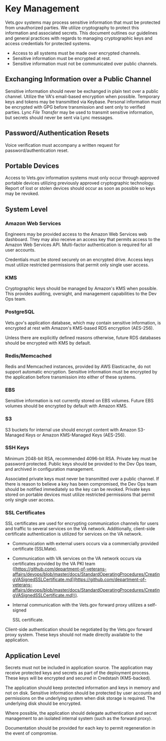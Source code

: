 # Key Management

Vets.gov systems may process sensitive information that must be protected from unauthorized parties. We utilize cryptography to protect this information and associated secrets. This document outlines our guidelines and general practices with regards to managing cryptographic keys and access credentials for protected systems.

* Access to all systems must be made over encrypted channels.
* Sensitive information must be encrypted at rest.
* Sensitive information must not be communicated over public channels.

## Exchanging Information over a Public Channel

Sensitive information should never be exchanged in plain text over a public channel. Utilize the VA's email-based encryption when possible. Temporary keys and tokens may be transmitted via Keybase. Personal information must be encrypted with GPG before transmission and sent only to verified parties. Lync _File Transfer_ may be used to transmit sensitive information, but secrets should never be sent via Lync messages.

## Password/Authentication Resets

Voice verification must accompany a written request for password/authentication reset.

## Portable Devices

Access to Vets.gov information systems must only occur through approved portable devices utilizing previously approved cryptographic technology. Report of lost or stolen devices should occur as soon as possible so keys may be revoked.

## System Level

### Amazon Web Services

Engineers may be provided access to the Amazon Web Services web dashboard. They may also receive an access key that permits access to the Amazon Web Services API. Multi-factor authentication is required for all user accounts.

Credentials must be stored securely on an encrypted drive. Access keys must utilize restricted permissions that permit only single user access.

### KMS

Cryptographic keys should be managed by Amazon's KMS when possible. This provides auditing, oversight, and management capabilities to the Dev Ops team.

### PostgreSQL

Vets.gov's application database, which may contain sensitive information, is encrypted at rest with Amazon's KMS-based RDS encryption \(AES-256\).

Unless there are explicitly defined reasons otherwise, future RDS databases should be encrypted with KMS by default.

### Redis/Memcached

Redis and Memcached instances, provided by AWS Elasticache, do not support automatic encryption. Sensitive information must be encrypted by the application before transmission into either of these systems.

### EBS

Sensitive information is not currently stored on EBS volumes. Future EBS volumes should be encrypted by default with Amazon KMS.

### S3

S3 buckets for internal use should encrypt content with Amazon S3-Managed Keys or Amazon KMS-Managed Keys \(AES-256\).

### SSH Keys

Minimum 2048-bit RSA, recommended 4096-bit RSA. Private key must be password protected. Public keys should be provided to the Dev Ops team, and archived in configuration management.

Associated private keys must never be transmitted over a public channel. If there is reason to believe a key has been compromised, the Dev Ops team should be notified immediately so the key can be revoked. Private keys stored on portable devices must utilize restricted permissions that permit only single user access.

### SSL Certificates

SSL certificates are used for encrypting communication channels for users and traffic to several services on the VA network. Additionally, client-side certificate authentication is utilized for services on the VA network.

* Communication with external users occurs via a commercially provided certificate \(SSLMate\).
* Communication with VA services on the VA network occurs via certificates provided by the VA PKI team \([https://github.com/department-of-veterans-affairs/devops/blob/master/docs/StandardOperatingProcedures/CreatingVASignedSSLCertificate.md](https://github.com/department-of-veterans-affairs/devops/blob/master/docs/StandardOperatingProcedures/CreatingVASignedSSLCertificate.md)\).
* Internal communication with the Vets.gov forward proxy utilizes a self-signed

  SSL certificate.

Client-side authentication should be negotiated by the Vets.gov forward proxy system. These keys should not made directly available to the application.

## Application Level

Secrets must not be included in application source. The application may receive protected keys and secrets as part of the deployment process. These keys will be encrypted and secured in Credstash \(KMS-backed\).

The application should keep protected information and keys in memory and not on disk. Sensitive information should be protected by user accounts and permissions on the underlying system when disk storage is required. The underlying disk should be encrypted.

Where possible, the application should delegate authentication and secret management to an isolated internal system \(such as the forward proxy\).

Documentation should be provided for each key to permit regeneration in the event of compromise.


